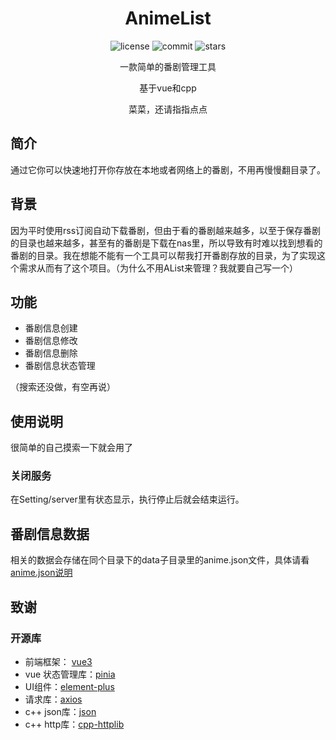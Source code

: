 <div align="center">

# AnimeList

<div>
    <img alt="license" src="https://img.shields.io/github/license/lin-Dongw/AnimeList">
    <img alt="commit" src="https://img.shields.io/github/commit-activity/m/lin-Dongw/AnimeList?color=%23ff69b4">
    <img alt="stars" src="https://img.shields.io/github/stars/lin-Dongw/AnimeList?style=social">
</div>

一款简单的番剧管理工具

基于vue和cpp

菜菜，还请指指点点

</div>

## 简介

通过它你可以快速地打开你存放在本地或者网络上的番剧，不用再慢慢翻目录了。

## 背景

因为平时使用rss订阅自动下载番剧，但由于看的番剧越来越多，以至于保存番剧的目录也越来越多，甚至有的番剧是下载在nas里，所以导致有时难以找到想看的番剧的目录。我在想能不能有一个工具可以帮我打开番剧存放的目录，为了实现这个需求从而有了这个项目。（为什么不用AList来管理？我就要自己写一个）

## 功能

- 番剧信息创建
- 番剧信息修改
- 番剧信息删除
- 番剧信息状态管理

（搜索还没做，有空再说）

## 使用说明

很简单的自己摸索一下就会用了

### 关闭服务

在Setting/server里有状态显示，执行停止后就会结束运行。

## 番剧信息数据

相关的数据会存储在同个目录下的data子目录里的anime.json文件，具体请看 [anime.json说明](./docs/AnimeData.md)

## 致谢

### 开源库

- 前端框架： [vue3](https://github.com/vuejs/core)
- vue 状态管理库：[pinia](https://github.com/vuejs/pinia)
- UI组件：[element-plus](https://github.com/element-plus/element-plus)
- 请求库：[axios](https://github.com/axios/axios)
- c++ json库：[json](https://github.com/nlohmann/json)
- c++ http库：[cpp-httplib](https://github.com/yhirose/cpp-httplib)




